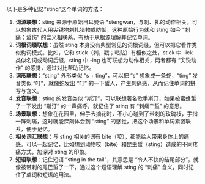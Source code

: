 以下是多种记忆“sting”这个单词的方法：
1. **词源联想**：sting 来源于原始日耳曼语 *stengwan，与刺、扎的动作相关。可以想象古代人用尖锐物刺扎猎物或防御，这种原始行为就和 sting 如今 “刺痛；蜇伤” 的含义相联系，有助于从根源理解并记忆单词。
2. **词根词缀联想**：虽然 sting 本身没有典型常见的词根词缀，但可以把它看作类似构词模式。比如，它和 stick（刺，戳；粘贴）有相似之处，stick 中 -ick 类似名词或动词后缀，sting 中 -ing 也可联想为动作相关，两者都有 “尖锐动作” 的感觉，通过对比帮助记忆。
3. **词形联想**：“sting” 外形类似 “s + ting”，可以把 “s” 想象成一条蛇，“ting” 发音类似 “叮”，就像蛇发出 “叮” 的一下蜇人，产生刺痛感，从而记住单词的拼写与含义。
4. **发音联想**：sting 的发音类似 “斯汀”，可以联想著名歌手斯汀，如果被蜜蜂蜇了一下发出 “斯汀” 的一声痛呼，就记住了 sting 有 “刺痛”“蜇” 的意思。
5. **场景联想**：想象在花园里，伸手去摘花时，不小心碰到了带刺的玫瑰枝，手指一阵刺痛，这时就能深刻体会到 “sting” 的感觉，把这个场景和单词紧密联系，便于记忆。
6. **相关词汇联想**：与 sting 相关的词有 bite（咬），都能给人带来身体上的痛感。可以一起记忆，比如想到动物咬（bite）和昆虫蜇（sting）造成的不同疼痛方式，加深对 sting 的印象。
7. **短语联想**：记住短语 “sting in the tail”，其意思是 “令人不快的结尾部分”，就像被带刺的尾巴蜇了一下，通过这个短语理解 sting 的 “刺痛” 含义，同时记住了单词和短语的用法。 